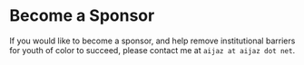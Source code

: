 # Become a Sponsor

If you would like to become a sponsor, and help remove institutional barriers for youth of color to succeed, please contact me at `aijaz at aijaz dot net`. 


[me]: https://aijaz.net/about/
[ba]: https://business.gogoair.com/
[mypi]: https://mypi.org
[value]: /trainingYouth/value
[summary]: /trainingYouth/summary
[contingencies]: /trainingYouth/contingencies
[safety]: /trainingYouth/safety
[privacy]: /trainingYouth/privacyy
[scaling]: /trainingYouth/scaling
[value]: /trainingYouth/value
[curriculum]: /trainingYouth/curriculum
[syllabi]: /trainingYouth/syllabi
[partners]: /trainingYouth/partners
